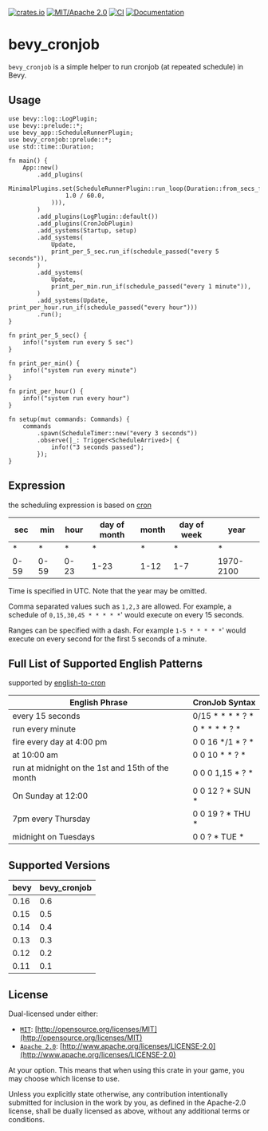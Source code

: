[![crates.io](https://img.shields.io/crates/v/bevy_cronjob)](https://crates.io/crates/bevy_cronjob)
[![MIT/Apache 2.0](https://img.shields.io/badge/license-MIT%2FApache-blue.svg)](https://github.com/Seldom-SE/seldom_pixel#license)
[![CI](https://github.com/foxzool/bevy_cronjob/workflows/CI/badge.svg)](https://github.com/foxzool/bevy_cronjob/actions)
[![Documentation](https://docs.rs/bevy_cronjob/badge.svg)](https://docs.rs/bevy_cronjob)

# bevy_cronjob

`bevy_cronjob` is a simple helper to run cronjob (at repeated schedule) in Bevy.

## Usage

``` rust, no_run
use bevy::log::LogPlugin;
use bevy::prelude::*;
use bevy_app::ScheduleRunnerPlugin;
use bevy_cronjob::prelude::*;
use std::time::Duration;

fn main() {
    App::new()
        .add_plugins(
            MinimalPlugins.set(ScheduleRunnerPlugin::run_loop(Duration::from_secs_f64(
                1.0 / 60.0,
            ))),
        )
        .add_plugins(LogPlugin::default())
        .add_plugins(CronJobPlugin)
        .add_systems(Startup, setup)
        .add_systems(
            Update,
            print_per_5_sec.run_if(schedule_passed("every 5 seconds")),
        )
        .add_systems(
            Update,
            print_per_min.run_if(schedule_passed("every 1 minute")),
        )
        .add_systems(Update, print_per_hour.run_if(schedule_passed("every hour")))
        .run();
}

fn print_per_5_sec() {
    info!("system run every 5 sec")
}

fn print_per_min() {
    info!("system run every minute")
}

fn print_per_hour() {
    info!("system run every hour")
}

fn setup(mut commands: Commands) {
    commands
        .spawn(ScheduleTimer::new("every 3 seconds"))
        .observe(|_: Trigger<ScheduleArrived>| {
            info!("3 seconds passed");
        });
}

```

## Expression

the scheduling expression is based on [cron](https://github.com/zslayton/cron)

| sec  | min  | hour | day of month | month | day of week | year      |
|------|------|------|--------------|-------|-------------|-----------|
| *    | *    | *    | *            | *     | *           | *         |
| 0-59 | 0-59 | 0-23 | 1-23         | 1-12  | 1-7         | 1970-2100 |

Time is specified in UTC. Note that the year may be omitted.

Comma separated values such as `1,2,3` are allowed. For example, a schedule of `0,15,30,45 * * * * *`' would execute on
every 15 seconds.

Ranges can be specified with a dash. For example `1-5 * * * * *`' would execute on every second for the first 5 seconds
of a minute.

## Full List of Supported English Patterns

supported by [english-to-cron](https://github.com/kaplanelad/english-to-cron)

| English Phrase                                   | CronJob Syntax   |
|--------------------------------------------------|------------------|
| every 15 seconds                                 | 0/15 * * * * ? * |
| run every minute                                 | 0 * * * * ? *    |
| fire every day at 4:00 pm                        | 0 0 16 */1 * ? * |
| at 10:00 am                                      | 0 0 10 * * ? *   |
| run at midnight on the 1st and 15th of the month | 0 0 0 1,15 * ? * |
| On Sunday at 12:00                               | 0 0 12 ? * SUN * |
| 7pm every Thursday                               | 0 0 19 ? * THU * |
| midnight on Tuesdays                             | 0 0 ? * TUE *    |

## Supported Versions

| bevy | bevy_cronjob |
|------|--------------|
| 0.16 | 0.6          |
| 0.15 | 0.5          |
| 0.14 | 0.4          |
| 0.13 | 0.3          |
| 0.12 | 0.2          |
| 0.11 | 0.1          |

## License

Dual-licensed under either:

- [`MIT`](LICENSE-MIT): [http://opensource.org/licenses/MIT](http://opensource.org/licenses/MIT)
- [`Apache 2.0`](LICENSE-APACHE): [http://www.apache.org/licenses/LICENSE-2.0](http://www.apache.org/licenses/LICENSE-2.0)

At your option. This means that when using this crate in your game, you may choose which license to use.

Unless you explicitly state otherwise, any contribution intentionally submitted for inclusion in the work by you, as
defined in the Apache-2.0 license, shall be dually licensed as above, without any additional terms or conditions.